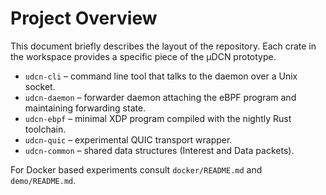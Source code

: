 # Project Overview

This document briefly describes the layout of the repository. Each crate in the workspace provides a specific piece of the μDCN prototype.

- `udcn-cli` – command line tool that talks to the daemon over a Unix socket.
- `udcn-daemon` – forwarder daemon attaching the eBPF program and maintaining forwarding state.
- `udcn-ebpf` – minimal XDP program compiled with the nightly Rust toolchain.
- `udcn-quic` – experimental QUIC transport wrapper.
- `udcn-common` – shared data structures (Interest and Data packets).

For Docker based experiments consult `docker/README.md` and `demo/README.md`.

